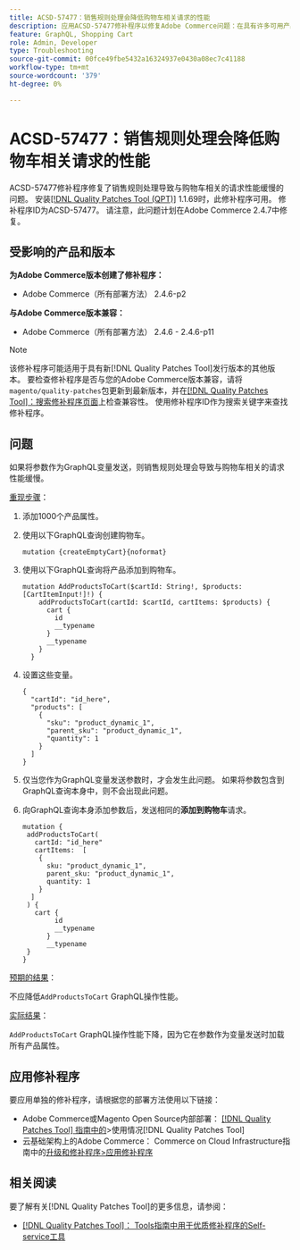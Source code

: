 ```yaml
---
title: ACSD-57477：销售规则处理会降低购物车相关请求的性能
description: 应用ACSD-57477修补程序以修复Adobe Commerce问题：在具有许多可用产品属性（例如，1000个属性）的项目中，当使用变量执行AddProductsToCart GraphQL操作时，Commerce会尝试加载所有这些产品属性，并导致AddProductsToCart GraphQL操作出现性能缓慢问题。
feature: GraphQL, Shopping Cart
role: Admin, Developer
type: Troubleshooting
source-git-commit: 00fce49fbe5432a16324937e0430a08ec7c41188
workflow-type: tm+mt
source-wordcount: '379'
ht-degree: 0%

---
```



# ACSD-57477：销售规则处理会降低购物车相关请求的性能

ACSD-57477修补程序修复了销售规则处理导致与购物车相关的请求性能缓慢的问题。 安装[[!DNL Quality Patches Tool (QPT)]](/help/tools/quality-patches-tool/quality-patches-tool-to-self-serve-quality-patches.md) 1.1.69时，此修补程序可用。 修补程序ID为ACSD-57477。 请注意，此问题计划在Adobe Commerce 2.4.7中修复。

## 受影响的产品和版本

**为Adobe Commerce版本创建了修补程序：**

* Adobe Commerce（所有部署方法） 2.4.6-p2

**与Adobe Commerce版本兼容：**

* Adobe Commerce（所有部署方法） 2.4.6 - 2.4.6-p11

>[!NOTE]
>
>该修补程序可能适用于具有新[!DNL Quality Patches Tool]发行版本的其他版本。 要检查修补程序是否与您的Adobe Commerce版本兼容，请将`magento/quality-patches`包更新到最新版本，并在[[!DNL Quality Patches Tool]：搜索修补程序页面](https://experienceleague.adobe.com/tools/commerce-quality-patches/index.html?lang=zh-Hans)上检查兼容性。 使用修补程序ID作为搜索关键字来查找修补程序。

## 问题

如果将参数作为GraphQL变量发送，则销售规则处理会导致与购物车相关的请求性能缓慢。

<u>重现步骤</u>：

1. 添加1000个产品属性。
1. 使用以下GraphQL查询创建购物车。

   ```
   mutation {createEmptyCart}{noformat}
   ```

1. 使用以下GraphQL查询将产品添加到购物车。

   ```
   mutation AddProductsToCart($cartId: String!, $products: [CartItemInput!]!) {
       addProductsToCart(cartId: $cartId, cartItems: $products) {
         cart {
           id
           __typename
         }
         __typename
       }
     }
   ```

1. 设置这些变量。

   ```
   {
     "cartId": "id_here",
     "products": [
       {
         "sku": "product_dynamic_1",
         "parent_sku": "product_dynamic_1",
         "quantity": 1
       }
     ]
   }
   ```

1. 仅当您作为GraphQL变量发送参数时，才会发生此问题。 如果将参数包含到GraphQL查询本身中，则不会出现此问题。
1. 向GraphQL查询本身添加参数后，发送相同的&#x200B;**添加到购物车**&#x200B;请求。

   ```
   mutation {
    addProductsToCart(
      cartId: "id_here"
      cartItems:  [
       {
         sku: "product_dynamic_1",
         parent_sku: "product_dynamic_1",
         quantity: 1
       }
     ]
    ) {
      cart {
           id
           __typename
         }
         __typename
    }
   }
   ```

<u>预期的结果</u>：

不应降低`AddProductsToCart` GraphQL操作性能。

<u>实际结果</u>：

`AddProductsToCart` GraphQL操作性能下降，因为它在参数作为变量发送时加载所有产品属性。

## 应用修补程序

要应用单独的修补程序，请根据您的部署方法使用以下链接：

* Adobe Commerce或Magento Open Source内部部署： [[!DNL Quality Patches Tool] 指南中的](/help/tools/quality-patches-tool/usage.md)>使用情况[!DNL Quality Patches Tool]
* 云基础架构上的Adobe Commerce： Commerce on Cloud Infrastructure指南中的[升级和修补程序>应用修补程序](https://experienceleague.adobe.com/docs/commerce-cloud-service/user-guide/develop/upgrade/apply-patches.html?lang=zh-Hans)

## 相关阅读

要了解有关[!DNL Quality Patches Tool]的更多信息，请参阅：

* [[!DNL Quality Patches Tool]： Tools指南中用于优质修补程序的Self-service工具](/help/tools/quality-patches-tool/quality-patches-tool-to-self-serve-quality-patches.md)
